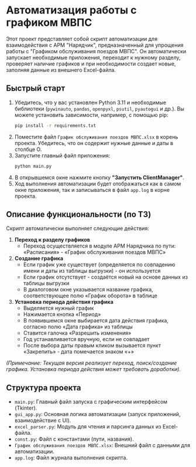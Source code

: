# Автоматизация работы с графиком МВПС

Этот проект представляет собой скрипт автоматизации для взаимодействия с АРМ "Нарядчик", предназначенный для упрощения работы с "Графиком обслуживания поездов МВПС". Он автоматически запускает необходимые приложения, переходит к нужному разделу, проверяет наличие графиков и при необходимости создает новые, заполняя данные из внешнего Excel-файла.

## Быстрый старт

1.  Убедитесь, что у вас установлен Python 3.11 и необходимые библиотеки (`pywinauto`, `pandas`, `openpyxl`, `psutil`, `pyautogui` и др.). Вы можете установить зависимости, например, с помощью pip:
    ```bash
    pip install -r requirements.txt
    ```
2.  Поместите файл `График обслуживания поездов МВПС.xlsx` в корень проекта. Убедитесь, что он содержит нужные данные и даты в столбце O.
3.  Запустите главный файл приложения:
    ```bash
    python main.py
    ```
4.  В открывшемся окне нажмите кнопку **"Запустить ClientManager"**.
5.  Ход выполнения автоматизации будет отображаться как в самом окне приложения, так и записываться в файл `app.log` в корне проекта.

## Описание функциональности (по ТЗ)

Скрипт автоматически выполняет следующие действия:

1.  **Переход к разделу графиков**
    *   Переход осуществляется в модуле АРМ Нарядчика по пути: «Расписания» - «График обслуживания поездов МВПС»
2.  **Создание графика**
    *   Если график уже существует (определяется по совпадению имени и даты из таблицы выгрузки) - он используется
    *   Если график отсутствует - создаётся новый на основе данных из таблицы выгрузки
    *   В диалоговом окне указывается название графика, соответствующее полю «График оборота» в таблице
3.  **Установка периода действия графика**
    *   Выделяется нужный график
    *   Нажимается кнопка «Период»
    *   В появившемся окне выбирается дата действия графика, согласно полю «Дата графика» из таблицы
    *   Ставится галочка «Разрешить изменения»
    *   Год устанавливается вручную, если не совпадает
    *   После выбора даты правым кликом вызывается пункт «Закрепить» - дата помечается знаком «+»

*(Примечание: Текущая версия реализует переход, поиск/создание графика. Установка периода действия может требовать доработки).*

## Структура проекта

*   `main.py`: Главный файл запуска с графическим интерфейсом (Tkinter).
*   `gui_app.py`: Основная логика автоматизации (запуск приложений, взаимодействие с UI).
*   `excel_parser.py`: Модуль для чтения и парсинга данных из Excel-файла.
*   `const.py`: Файл с константами (пути, названия).
*   `График обслуживания поездов МВПС.xlsx`: Внешний файл с данными для автоматизации.
*   `app.log`: Файл журнала выполнения скрипта.